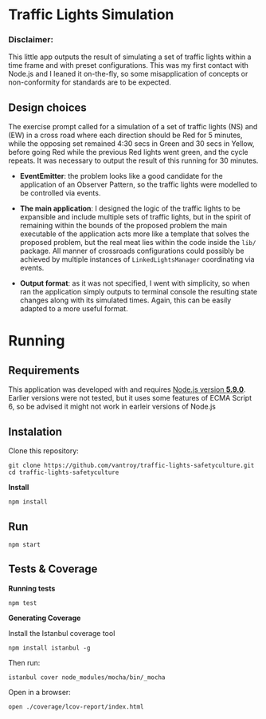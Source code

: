 Traffic Lights Simulation
=========================
### Disclaimer:
This little app outputs the result of simulating a set of traffic lights within a time frame and with preset
 configurations. This was my first contact with Node.js and I leaned it on-the-fly, so some misapplication of
 concepts or non-conformity for standards are to be expected.

## Design choices
 The exercise prompt called for a simulation of a set of traffic lights (NS) and (EW) in a cross road where each
 direction should be Red for 5 minutes, while the opposing set remained 4:30 secs in Green and 30 secs in Yellow,
 before going Red while the previous Red lights went green, and the cycle repeats. It was necessary to output the
  result of this running for 30 minutes.

  * **EventEmitter**: the problem looks like a good candidate for the application of an Observer Pattern, so the traffic
  lights were modelled to be controlled via events.

  * **The main application**: I designed the logic of the traffic lights to be expansible and include multiple sets of
  traffic lights, but in the spirit of remaining within the bounds of the proposed problem the main executable of the
  application acts more like a template that solves the proposed problem, but the real meat lies within the code
  inside the `lib/` package. All manner of crossroads configurations could possibly be achieved by
  multiple instances of `LinkedLightsManager` coordinating via events.

  * **Output format**: as it was not specified, I went with simplicity, so when ran the application simply outputs to
  terminal console the resulting state changes along with its simulated times. Again, this can be easily adapted to a
  more useful format.


# Running

## Requirements
This application was developed with and requires [Node.js version **5.9.0**](https://nodejs.org/en/). Earlier versions
were not tested, but it uses some features of ECMA Script 6, so be advised it might not work in earleir versions of
 Node.js

## Instalation

Clone this repository:

    git clone https://github.com/vantroy/traffic-lights-safetyculture.git
    cd traffic-lights-safetyculture

**Install**

    npm install


## Run
    npm start

## Tests & Coverage
**Running tests**

    npm test
    
**Generating Coverage**

 Install the Istanbul coverage tool
   
    npm install istanbul -g

 Then run:
 
    istanbul cover node_modules/mocha/bin/_mocha      
    
Open in a browser:

    open ./coverage/lcov-report/index.html
